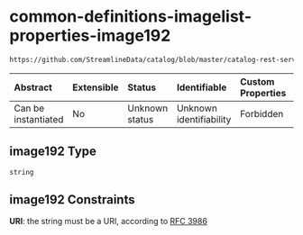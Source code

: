 # common-definitions-imagelist-properties-image192

```txt
https://github.com/StreamlineData/catalog/blob/master/catalog-rest-service/src/main/resources/json/schema/type/common.json#/definitions/imageList/properties/image192
```



| Abstract            | Extensible | Status         | Identifiable            | Custom Properties | Additional Properties | Access Restrictions | Defined In                                                        |
| :------------------ | :--------- | :------------- | :---------------------- | :---------------- | :-------------------- | :------------------ | :---------------------------------------------------------------- |
| Can be instantiated | No         | Unknown status | Unknown identifiability | Forbidden         | Allowed               | none                | [common.json*](https://github.com/StreamlineData/catalog/blob/master/catalog-rest-service/src/main/resources/json/schema/type/common.json "open original schema") |

## image192 Type

`string`

## image192 Constraints

**URI**: the string must be a URI, according to [RFC 3986](https://tools.ietf.org/html/rfc3986 "check the specification")

